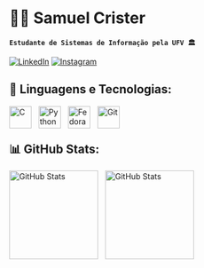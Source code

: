 
# 🧑‍💻 Samuel Crister 

**`Estudante de Sistemas de Informação pela UFV 🏛`**

[![LinkedIn](https://img.shields.io/badge/LinkedIn-0077B5?style=for-the-badge&logo=linkedin&logoColor=white)](https://www.linkedin.com/in/samuelcrister/) 
[![Instagram](https://img.shields.io/badge/-Instagram-%23E4405F?style=for-the-badge&logo=instagram&logoColor=white)](https://www.instagram.com/cristeer_/)


## 🧩 Linguagens e Tecnologias:

<img 
    align="left" 
    alt="C"
    title="C" 
    width="40px" 
    style="padding-right: 10px;" 
    src="https://cdn.jsdelivr.net/gh/devicons/devicon@latest/icons/c/c-original.svg"
/>
<img 
    align="left" 
    alt="Python"
    title="Python" 
    width="40px" 
    style="padding-right: 10px;" 
    src="https://cdn.jsdelivr.net/gh/devicons/devicon@latest/icons/python/python-original.svg"
/>
<img 
    align="left" 
    alt="Fedora Linux"
    title="Fedora Linux" 
    width="40px" 
    style="padding-right: 10px;" 
    src="https://cdn.jsdelivr.net/gh/devicons/devicon@latest/icons/fedora/fedora-plain.svg"          
/>
<img 
    align="left" 
    alt="Git"
    title="Git" 
    width="40px" 
    style="padding-right: 10px;" 
    src="https://cdn.jsdelivr.net/gh/devicons/devicon@latest/icons/git/git-original.svg"
/>
          
<br/>
<br/>

## 📊 GitHub Stats:
<p>
  <img 
    align="left" 
    alt="GitHub Stats" 
    height="160" 
    style="padding-right: 10px;" 
    src="https://github-readme-stats.vercel.app/api?username=cristeer&show_icons=true&theme=github_dark&include_all_commits=true" 
  />
  <img 
    align="left" 
    alt="GitHub Stats" 
    height="160" 
    src="https://github-readme-stats.vercel.app/api/top-langs/?username=cristeer&theme=github_dark&layout=compact&custom_title=Technologies&langs_count=9" 
  />
</p>

